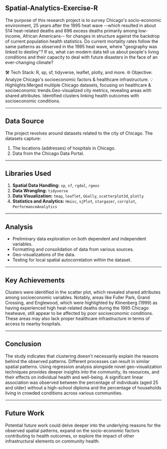## Spatial-Analytics-Exercise-R

The purpose of this research project is to survey Chicago's socio-economic environment, 25 years after the 1995 heat wave --which resulted in about 514 heat-related deaths and 696 excess deaths primarily among low-income, African Americans-- for changes in structure against the backdrop of current population health statistics. Do current mortality rates follow the same patterns as observed in the 1995 heat wave, where "geography was linked to destiny"? If so, what can modern data tell us about people's living conditions and their capacity to deal with future disasters in the face of an ever-changing climate? 

🛠️ Tech Stack: R, sp, sf, tidyverse, leaflet, plotly, and more.
🌐 Objective: Analyze Chicago's socioeconomic factors & healthcare infrastructure.
💡 Highlights:Merged multiple Chicago datasets, focusing on healthcare & socioeconomic trends.Geo-visualized city metrics, revealing areas with shared attributes. Identified clusters linking health outcomes with socioeconomic conditions.

---
## Data Source
The project revolves around datasets related to the city of Chicago. The datasets capture:

1. The locations (addresses) of hospitals in Chicago.
2. Data from the Chicago Data Portal.
---

## Libraries Used
1. **Spatial Data Handling:** `sp`, `sf`, `rgdal`, `rgeos`
2. **Data Wrangling:** `tidyverse`
3. **Data Visualization:** `tmap`, `leaflet`, `GGally`, `scatterplot3d`, `plotly`
4. **Statistics and Analytics:** `Hmisc`, `sjPlot`, `stargazer`, `corrplot`, `PerformanceAnalytics`

---
## Analysis
- Preliminary data exploration on both dependent and independent variables.
- Formatting and consolidation of data from various sources.
- Geo-visualizations of the data.
- Testing for local spatial autocorrelation within the dataset.
---

## Key Achievements
Clusters were identified in the scatter plot, which revealed shared attributes among socioeconomic variables. Notably, areas like Fuller Park, Grand Crossing, and Englewood, which were highlighted by Klinenberg (1999) as having experienced high heat-related deaths during the 1995 Chicago heatwave, still appear to be affected by poor socioeconomic conditions. These areas may also lack proper healthcare infrastructure in terms of access to nearby hospitals.

---

## Conclusion
The study indicates that clustering doesn't necessarily explain the reasons behind the observed patterns. Different processes can result in similar spatial patterns. Using regression analysis alongside novel geo-visualization techniques provides deeper insights into the community, its resources, and their effects on individual health and well-being. A significant linear association was observed between the percentage of individuals (aged 25 and older) without a high-school diploma and the percentage of households living in crowded conditions across various communities.

---

## Future Work
Potential future work could delve deeper into the underlying reasons for the observed spatial patterns, expand on the socio-economic factors contributing to health outcomes, or explore the impact of other infrastructural elements on community health.
